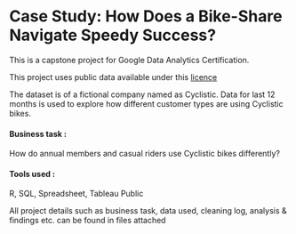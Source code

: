 # Case Study: How Does a Bike-Share Navigate Speedy Success?

This is a capstone project for Google Data Analytics Certification.

This project uses public data available under this [licence](https://www.divvybikes.com/data-license-agreement)

The dataset is of a fictional company named as Cyclistic. Data for last 12 months is used to explore how different customer types are using Cyclistic bikes.


#### Business task :
 
How do annual members and casual riders use Cyclistic bikes differently?

#### Tools used :

R, SQL, Spreadsheet, Tableau Public

All project details such as business task, data used, cleaning log, analysis & findings etc. can be found in files attached

